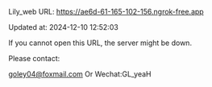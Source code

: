 Lily_web URL: https://ae6d-61-165-102-156.ngrok-free.app

Updated at: 2024-12-10 12:52:03

If you cannot open this URL, the server might be down.

Please contact: 

goley04@foxmail.com Or Wechat:GL_yeaH